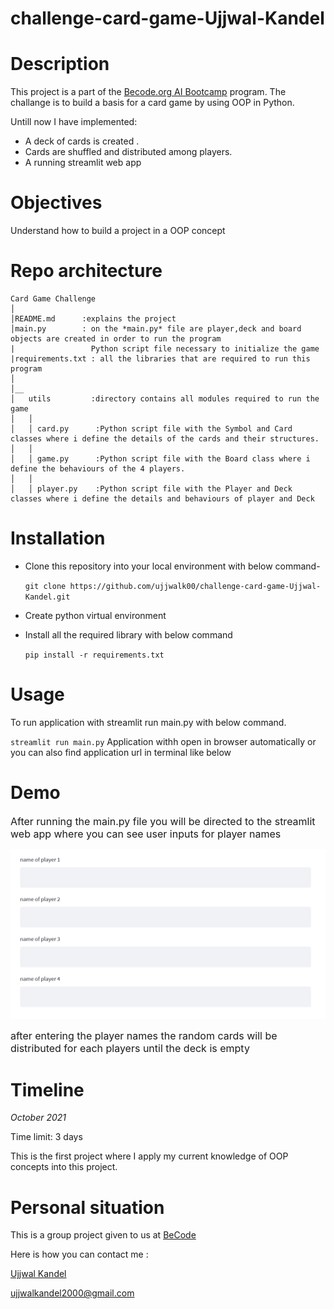 # challenge-card-game-Ujjwal-Kandel

# Description
This project is a part of the [Becode.org AI Bootcamp](https://becode.org/learn/ai-bootcamp/) program. The challange is to build a basis for a card game by using OOP in Python. 


Untill now I have implemented:
- A deck of cards is created .
- Cards are shuffled and distributed among  players.
- A running streamlit web app


# Objectives
Understand how to build a project in a OOP concept

# Repo architecture
```
Card Game Challenge
│
│README.md      :explains the project
│main.py        : on the *main.py* file are player,deck and board objects are created in order to run the program
|                 Python script file necessary to initialize the game
|requirements.txt : all the libraries that are required to run this program
│   
│__   
│   utils         :directory contains all modules required to run the game
│   │
│   │ card.py      :Python script file with the Symbol and Card classes where i define the details of the cards and their structures.
│   │
│   │ game.py      :Python script file with the Board class where i define the behaviours of the 4 players.
│   │
│   │ player.py    :Python script file with the Player and Deck classes where i define the details and behaviours of player and Deck

```

# Installation
- Clone this repository into your local environment with below command-

  `git clone https://github.com/ujjwalk00/challenge-card-game-Ujjwal-Kandel.git`

- Create python virtual environment

- Install all the required library with below command

  `pip install -r requirements.txt`

# Usage

To run application with streamlit run main.py with below command.

  `streamlit run main.py`
Application withh open in browser automatically or you can also find application url in terminal like below

# Demo

 <font size="3"> After running the main.py file you will be directed to the streamlit web app where you can see user inputs for player names</font> 

![](img/user_input.PNG)



<font size="3"> after entering the player names the random cards will be distributed for each players until the deck is empty</font> 


# Timeline
*October 2021*

Time limit: 3 days

This is the first project where I apply my current knowledge of OOP concepts into this project.

# Personal situation

This is a group project given to us at [BeCode](https://becode.org/)

Here is how you can contact me :

[Ujjwal Kandel](https://www.linkedin.com/in/ujjwal-kandel-10743a1bb/)

ujjwalkandel2000@gmail.com

